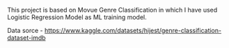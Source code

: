 This project is based on Movue Genre Classification in which I have used Logistic Regression Model as ML training model.

Data sorce - https://www.kaggle.com/datasets/hijest/genre-classification-dataset-imdb
